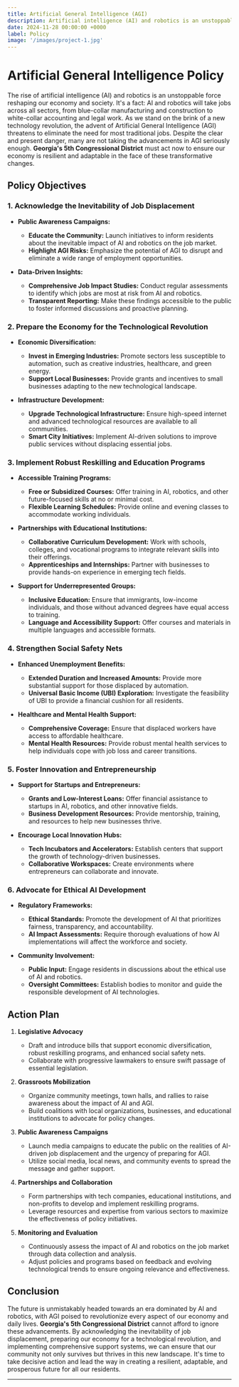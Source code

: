 ```yaml
---
title: Artificial General Intelligence (AGI)
description: Artificial intelligence (AI) and robotics is an unstoppable force reshaping our economy and society
date: 2024-11-28 00:00:00 +0000
label: Policy
image: '/images/project-1.jpg'
---
```


# Artificial General Intelligence Policy


The rise of artificial intelligence (AI) and robotics is an unstoppable force reshaping our economy and society. It's a fact: AI and robotics will take jobs across all sectors, from blue-collar manufacturing and construction to white-collar accounting and legal work. As we stand on the brink of a new technology revolution, the advent of Artificial General Intelligence (AGI) threatens to eliminate the need for most traditional jobs. Despite the clear and present danger, many are not taking the advancements in AGI seriously enough. **Georgia's 5th Congressional District** must act now to ensure our economy is resilient and adaptable in the face of these transformative changes.

## Policy Objectives

### 1. Acknowledge the Inevitability of Job Displacement

- **Public Awareness Campaigns:**
  - **Educate the Community:** Launch initiatives to inform residents about the inevitable impact of AI and robotics on the job market.
  - **Highlight AGI Risks:** Emphasize the potential of AGI to disrupt and eliminate a wide range of employment opportunities.

- **Data-Driven Insights:**
  - **Comprehensive Job Impact Studies:** Conduct regular assessments to identify which jobs are most at risk from AI and robotics.
  - **Transparent Reporting:** Make these findings accessible to the public to foster informed discussions and proactive planning.

### 2. Prepare the Economy for the Technological Revolution

- **Economic Diversification:**
  - **Invest in Emerging Industries:** Promote sectors less susceptible to automation, such as creative industries, healthcare, and green energy.
  - **Support Local Businesses:** Provide grants and incentives to small businesses adapting to the new technological landscape.

- **Infrastructure Development:**
  - **Upgrade Technological Infrastructure:** Ensure high-speed internet and advanced technological resources are available to all communities.
  - **Smart City Initiatives:** Implement AI-driven solutions to improve public services without displacing essential jobs.

### 3. Implement Robust Reskilling and Education Programs

- **Accessible Training Programs:**
  - **Free or Subsidized Courses:** Offer training in AI, robotics, and other future-focused skills at no or minimal cost.
  - **Flexible Learning Schedules:** Provide online and evening classes to accommodate working individuals.

- **Partnerships with Educational Institutions:**
  - **Collaborative Curriculum Development:** Work with schools, colleges, and vocational programs to integrate relevant skills into their offerings.
  - **Apprenticeships and Internships:** Partner with businesses to provide hands-on experience in emerging tech fields.

- **Support for Underrepresented Groups:**
  - **Inclusive Education:** Ensure that immigrants, low-income individuals, and those without advanced degrees have equal access to training.
  - **Language and Accessibility Support:** Offer courses and materials in multiple languages and accessible formats.

### 4. Strengthen Social Safety Nets

- **Enhanced Unemployment Benefits:**
  - **Extended Duration and Increased Amounts:** Provide more substantial support for those displaced by automation.
  - **Universal Basic Income (UBI) Exploration:** Investigate the feasibility of UBI to provide a financial cushion for all residents.

- **Healthcare and Mental Health Support:**
  - **Comprehensive Coverage:** Ensure that displaced workers have access to affordable healthcare.
  - **Mental Health Resources:** Provide robust mental health services to help individuals cope with job loss and career transitions.

### 5. Foster Innovation and Entrepreneurship

- **Support for Startups and Entrepreneurs:**
  - **Grants and Low-Interest Loans:** Offer financial assistance to startups in AI, robotics, and other innovative fields.
  - **Business Development Resources:** Provide mentorship, training, and resources to help new businesses thrive.

- **Encourage Local Innovation Hubs:**
  - **Tech Incubators and Accelerators:** Establish centers that support the growth of technology-driven businesses.
  - **Collaborative Workspaces:** Create environments where entrepreneurs can collaborate and innovate.

### 6. Advocate for Ethical AI Development

- **Regulatory Frameworks:**
  - **Ethical Standards:** Promote the development of AI that prioritizes fairness, transparency, and accountability.
  - **AI Impact Assessments:** Require thorough evaluations of how AI implementations will affect the workforce and society.

- **Community Involvement:**
  - **Public Input:** Engage residents in discussions about the ethical use of AI and robotics.
  - **Oversight Committees:** Establish bodies to monitor and guide the responsible development of AI technologies.

## Action Plan

1. **Legislative Advocacy**
   - Draft and introduce bills that support economic diversification, robust reskilling programs, and enhanced social safety nets.
   - Collaborate with progressive lawmakers to ensure swift passage of essential legislation.

2. **Grassroots Mobilization**
   - Organize community meetings, town halls, and rallies to raise awareness about the impact of AI and AGI.
   - Build coalitions with local organizations, businesses, and educational institutions to advocate for policy changes.

3. **Public Awareness Campaigns**
   - Launch media campaigns to educate the public on the realities of AI-driven job displacement and the urgency of preparing for AGI.
   - Utilize social media, local news, and community events to spread the message and gather support.

4. **Partnerships and Collaboration**
   - Form partnerships with tech companies, educational institutions, and non-profits to develop and implement reskilling programs.
   - Leverage resources and expertise from various sectors to maximize the effectiveness of policy initiatives.

5. **Monitoring and Evaluation**
   - Continuously assess the impact of AI and robotics on the job market through data collection and analysis.
   - Adjust policies and programs based on feedback and evolving technological trends to ensure ongoing relevance and effectiveness.

## Conclusion

The future is unmistakably headed towards an era dominated by AI and robotics, with AGI poised to revolutionize every aspect of our economy and daily lives. **Georgia's 5th Congressional District** cannot afford to ignore these advancements. By acknowledging the inevitability of job displacement, preparing our economy for a technological revolution, and implementing comprehensive support systems, we can ensure that our community not only survives but thrives in this new landscape. It's time to take decisive action and lead the way in creating a resilient, adaptable, and prosperous future for all our residents.

---